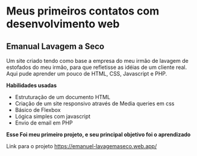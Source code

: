 # Meus primeiros contatos com desenvolvimento web
## Emanual Lavagem a Seco
Um site criado tendo como base a empresa do meu irmão de lavagem de estofados do meu irmão, para que refletisse as idéias de um cliente real.
Aqui pude aprender um pouco de HTML, CSS, Javascript e PHP.

**Habilidades usadas**
* Estruturação de um documento HTML
* Criação de um site responsivo através de Media queries em css
* Básico de Flexbox
* Lógica simples com javascript
* Envio de email em PHP

**Esse Foi meu primeiro projeto, e seu principal objetivo foi o aprendizado**

Link para o projeto
https://emanuel-lavagemaseco.web.app/
